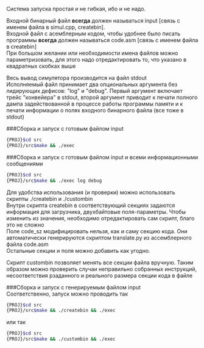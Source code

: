 Система запуска простая и не гибкая, ибо и не надо.  

Входной бинарный файл **всегда** должен называться input [связь с именем файла в simul.cpp, createbin].  
Входной файл с асемблерным кодом, чтобы удобнее было писать программы **всегда** должен называться code.asm [связь с именем файла в createbin]  
При большом желании или необходимости имена файлов можно параметризовать, для этого надо отредактировать то, что указано в квадратных скобках выше  

Весь вывод симулятора производится на файл stdout  
Исполняемый файл принимает два опциональных аргумента без лидирующих дефисов: "log" и "debug". Первый аргумент включает трейс "конвейера" в stdout, второй аргумент приводит к печати полного дампа задействованной в процессе работы программы памяти и к печати информации о полях входного бинарного файла (все тоже в stdout)  

###Сборка и запуск с готовым файлом input
```bash
{PROJ}$cd src  
{PROJ}/src$make && ./exec
```

###Сборка и запуск с готовым файлом input и всеми информационными сообщениями  
```bash
{PROJ}$cd src  
{PROJ}/src$make && ./exec log debug
```

Для удобства использования (и проверки) можно использовать скрипты ./createbin и ./custombin  
Внутри скрипта createbin в соответствующий секциях задаются информация для загрузчика, двухбайтовые поля-параметры. Чтобы изменить из значения, необходимо отредактировать сам скрипт, благо это не сложно  
Поле code_sz модифицировать нельзя, как и саму секцию кода. Они автоматически генерируются скриптом translate.py из ассемблерного файла code.asm  
Остальные секции и поля можно добавить как угодно.  

Скрипт custombin позволяет менять все секции файла вручную. Таким образом можно проверить случаи неправильно собранных инструкций, несоответствия рзаданного и реального размера секции кода в файле  

###Сборка и запуск с генерируемым файлом input  
Соответственно, запуск можно проводить так

```bash
{PROJ}$cd src  
{PROJ}/src$make && ./createbin && ./exec
```  

или так  

```bash
{PROJ}$cd src  
{PROJ}/src$make && ./custombin && ./exec
```  
